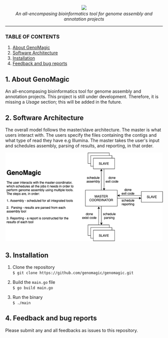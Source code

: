 <p align="center">
    <img src="https://user-images.githubusercontent.com/19979068/77257398-9cedfe80-6c39-11ea-890a-9167ffd1b374.png">
    <br /><i>An all-encompasing bioinformatics tool for genome assembly and annotation projects</i><br>
</p>

---


### TABLE OF CONTENTS

1. [About GenoMagic](#1-about-genomagic) </br>
2. [Software Architecture](#2-software-architecture)</br>
3. [Installation](#3-installation)</br>
4. [Feedback and bug reports](#4-feedback-and-bug-reports)<br />

## 1. About GenoMagic

An all-encompasing bioinformatics tool for genome assembly and annotation projects. This project is still under development. Therefore, it is missing a *Usage* section; this will be added in the future.


## 2. Software Architecture

The overall model follows the master/slave architecture. The master is what users interact with. The users specify the files containing the contigs and what type of read they have e.g Illumina. The master takes the user's input and schedules assembly, parsing of results, and reporting, in that order. 

![](./architecture.png)
 
## 3. Installation

1. Clone the repository  
`$ git clone https://github.com/genomagic/genomagic.git`  

2. Build the `main.go` file  
`$ go build main.go`

3. Run the binary  
`$ ./main`  

## 4. Feedback and bug reports
Please submit any and all feedbacks as issues to this repository.

